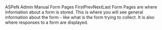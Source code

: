 ASPeN Admin Manual
Form Pages
FirstPrevNextLast
Form Pages are where information about a form is stored.  This is where you will see general information about the form - like what is the form trying to collect.  It is also where responses to a form are displayed.